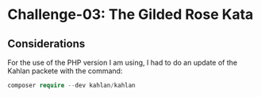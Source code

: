 # Challenge-03: The Gilded Rose Kata

## Considerations
For the use of the PHP version I am using, I had to do an update of the Kahlan packete with the command:

```php
composer require --dev kahlan/kahlan
```
